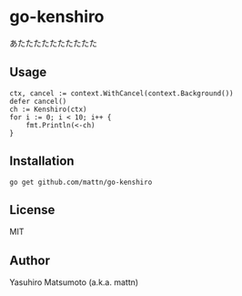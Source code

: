 # go-kenshiro

あたたたたたたたたたた

## Usage

```
ctx, cancel := context.WithCancel(context.Background())
defer cancel()
ch := Kenshiro(ctx)
for i := 0; i < 10; i++ {
	fmt.Println(<-ch)
}
```

## Installation

```
go get github.com/mattn/go-kenshiro
```

## License

MIT

## Author

Yasuhiro Matsumoto (a.k.a. mattn)
